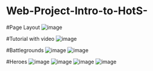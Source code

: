 # Web-Project-Intro-to-HotS-





#Page Layout
![image](https://github.com/nguyev22/Web-Project-Intro-to-HotS-/assets/67074497/19fa86e9-38a1-48c3-b93b-b6648597a6d1)

#Tutorial with video
![image](https://github.com/nguyev22/Web-Project-Intro-to-HotS-/assets/67074497/df4ae654-04cb-4357-90e2-8168f18d7427)

#Battlegrounds
![image](https://github.com/nguyev22/Web-Project-Intro-to-HotS-/assets/67074497/f71f692b-ba84-43a9-a16a-0f5ae5fe735e)
![image](https://github.com/nguyev22/Web-Project-Intro-to-HotS-/assets/67074497/6751cb0a-70d3-462a-ab70-7f1a5edb25e1)

#Heroes
![image](https://github.com/nguyev22/Web-Project-Intro-to-HotS-/assets/67074497/b0a75aa2-c3fd-4b0a-945d-abdc4e30ab91)
![image](https://github.com/nguyev22/Web-Project-Intro-to-HotS-/assets/67074497/234b995e-8716-4921-a2c9-c516e556b60e)
![image](https://github.com/nguyev22/Web-Project-Intro-to-HotS-/assets/67074497/7080526d-fc30-4d4b-bfc2-804817c3f855)
![image](https://github.com/nguyev22/Web-Project-Intro-to-HotS-/assets/67074497/add5c476-2aac-4243-a482-9fcda2593031)




